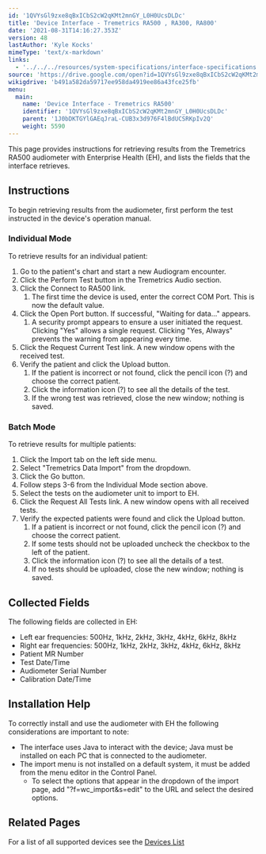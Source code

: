 ```yaml
---
id: '1QVYsGl9zxe8qBxICbS2cW2qKMt2mnGY_L0H0UcsDLDc'
title: 'Device Interface - Tremetrics RA500 , RA300, RA800'
date: '2021-08-31T14:16:27.353Z'
version: 48
lastAuthor: 'Kyle Kocks'
mimeType: 'text/x-markdown'
links:
  - '../../../resources/system-specifications/interface-specifications.md'
source: 'https://drive.google.com/open?id=1QVYsGl9zxe8qBxICbS2cW2qKMt2mnGY_L0H0UcsDLDc'
wikigdrive: 'b491a582da59717ee958da4919ee86a43fce25fb'
menu:
  main:
    name: 'Device Interface - Tremetrics RA500'
    identifier: '1QVYsGl9zxe8qBxICbS2cW2qKMt2mnGY_L0H0UcsDLDc'
    parent: '1J0bDKTGYlGAEqJraL-CUB3x3d976F4lBdUCSRKpIv2Q'
    weight: 5590
---
```

This page provides instructions for retrieving results from the Tremetrics RA500 audiometer with Enterprise Health (EH), and lists the fields that the interface retrieves.
  
## **Instructions**  
  
To begin retrieving results from the audiometer, first perform the test instructed in the device's operation manual.
  
### **Individual Mode**  
  
To retrieve results for an individual patient:
1. Go to the patient's chart and start a new Audiogram encounter.
2. Click the Perform Test button in the Tremetrics Audio section.
3. Click the Connect to RA500 link.
   1. The first time the device is used, enter the correct COM Port. This is now the default value.
1. Click the Open Port button. If successful, "Waiting for data..." appears.
   1. A security prompt appears to ensure a user initiated the request. Clicking "Yes" allows a single request. Clicking "Yes, Always" prevents the warning from appearing every time.
1. Click the Request Current Test link. A new window opens with the received test.
2. Verify the patient and click the Upload button.
   1. If the patient is incorrect or not found, click the pencil icon (?) and choose the correct patient.
   2. Click the information icon (?) to see all the details of the test.
   3. If the wrong test was retrieved, close the new window; nothing is saved.
  
### **Batch Mode**  
  
To retrieve results for multiple patients:
1. Click the Import tab on the left side menu.
2. Select "Tremetrics Data Import" from the dropdown.
3. Click the Go button.
4. Follow steps 3-6 from the Individual Mode section above.
5. Select the tests on the audiometer unit to import to EH.
6. Click the Request All Tests link. A new window opens with all received tests.
7. Verify the expected patients were found and click the Upload button.
   1. If a patient is incorrect or not found, click the pencil icon (?) and choose the correct patient.
   2. If some tests should not be uploaded uncheck the checkbox to the left of the patient.
   3. Click the information icon (?) to see all the details of a test.
   4. If no tests should be uploaded, close the new window; nothing is saved.
  
## **Collected Fields**  
  
The following fields are collected in EH:
* Left ear frequencies: 500Hz, 1kHz, 2kHz, 3kHz, 4kHz, 6kHz, 8kHz
* Right ear frequencies: 500Hz, 1kHz, 2kHz, 3kHz, 4kHz, 6kHz, 8kHz
* Patient MR Number
* Test Date/Time
* Audiometer Serial Number
* Calibration Date/Time
  
## **Installation Help**  
  
To correctly install and use the audiometer with EH the following considerations are important to note:
* The interface uses Java to interact with the device; Java must be installed on each PC that is connected to the audiometer.
* The import menu is not installed on a default system, it must be added from the menu editor in the Control Panel.
   * To select the options that appear in the dropdown of the import page, add "?f=wc_import&s=edit" to the URL and select the desired options.
  
## **Related Pages**  
  
For a list of all supported devices see the [Devices List](../../../resources/system-specifications/interface-specifications.md)
